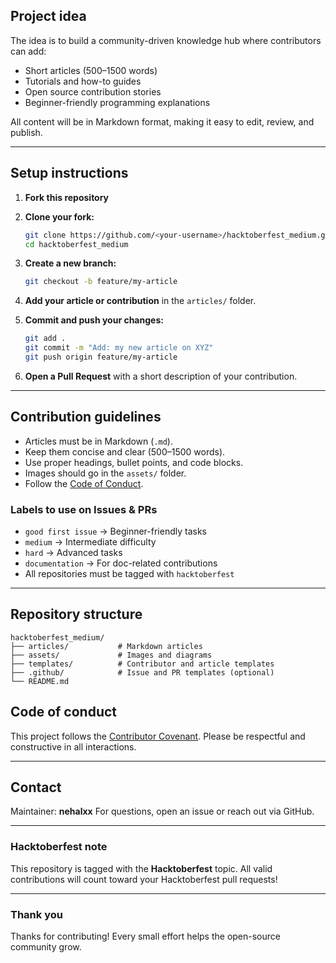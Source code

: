 ## Project idea

The idea is to build a community-driven knowledge hub where contributors can add:

* Short articles (500–1500 words)
* Tutorials and how-to guides
* Open source contribution stories
* Beginner-friendly programming explanations

All content will be in Markdown format, making it easy to edit, review, and publish.

---

## Setup instructions

1. **Fork this repository**
2. **Clone your fork:**

   ```bash
   git clone https://github.com/<your-username>/hacktoberfest_medium.git
   cd hacktoberfest_medium
   ```
3. **Create a new branch:**

   ```bash
   git checkout -b feature/my-article
   ```
4. **Add your article or contribution** in the `articles/` folder.
5. **Commit and push your changes:**

   ```bash
   git add .
   git commit -m "Add: my new article on XYZ"
   git push origin feature/my-article
   ```
6. **Open a Pull Request** with a short description of your contribution.

---

## Contribution guidelines

* Articles must be in Markdown (`.md`).
* Keep them concise and clear (500–1500 words).
* Use proper headings, bullet points, and code blocks.
* Images should go in the `assets/` folder.
* Follow the [Code of Conduct](#code-of-conduct).

### Labels to use on Issues & PRs

* `good first issue` → Beginner-friendly tasks
* `medium` → Intermediate difficulty
* `hard` → Advanced tasks
* `documentation` → For doc-related contributions
* All repositories must be tagged with `hacktoberfest`

---

## Repository structure

```
hacktoberfest_medium/
├── articles/           # Markdown articles
├── assets/             # Images and diagrams
├── templates/          # Contributor and article templates
├── .github/            # Issue and PR templates (optional)
└── README.md
```

## Code of conduct

This project follows the [Contributor Covenant](https://www.contributor-covenant.org/). Please be respectful and constructive in all interactions.

---

## Contact

Maintainer: **nehalxx**
For questions, open an issue or reach out via GitHub.

---

### Hacktoberfest note

This repository is tagged with the **Hacktoberfest** topic. All valid contributions will count toward your Hacktoberfest pull requests!

---

### Thank you

Thanks for contributing! Every small effort helps the open-source community grow.
